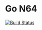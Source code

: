 # Go N64
[![Build Status](https://travis-ci.org/arthurc/gon64.svg?branch=master)](https://travis-ci.org/arthurc/gon64)
